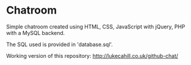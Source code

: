 # Chatroom

Simple chatroom created using HTML, CSS, JavaScript with jQuery, PHP with a MySQL backend.

The SQL used is provided in 'database.sql'.

Working version of this repository:
http://lukecahill.co.uk/github-chat/
